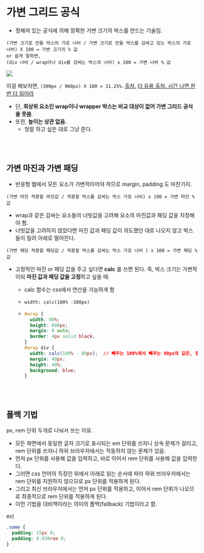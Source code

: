 # 가변 그리드 공식

- 정해져 있는 공식에 의해 정확한 가변 크기의 박스를 만드는 기술임.

```
(가변 크기로 만들 박스의 가로 너비 / 가변 크기로 만들 박스를 감싸고 있는 박스의 가로 너비) X 100 = 가변 크기의 % 값
or 쉽게 말하면,
(div 너비 / wrap이나 div를 감싸는 박스의 너비) x 100 = 가변 너비 % 값
```

<img src="https://t1.daumcdn.net/cfile/tistory/99C5D3455CED384A35" />

이걸 해보자면, `(300px / 960px) X 100 = 31.25%`. [출처](https://dlgkstjq623.tistory.com/211), [더 유용 출처. 시간 나면 한번 더 읽어라](https://dev-dain.tistory.com/17)

- 단, **최상위 요소인 wrap이나 wrapper 박스는 비교 대상이 없어 가변 그리드 공식을 못씀**.
- 또한, **높이는 상관 없음.**
  - 정말 하고 싶은 대로 그냥 준다.

<br/>

<br/>

## 가변 마진과 가변 패딩

- 반응형 웹에서 모든 요소가 가변적이어야 하므로 margin, padding 도 마찬가지.

```
(가변 마진 적용할 마진값 / 적용할 박스를 감싸는 박스 가로 너비) x 100 = 가변 마진 %값
```

- wrap과 같은 감싸는 요소들의 너빗값을 고려해 요소의 마진값과 패딩 값을 지정해야 함.
- 너빗값을 고려하지 않았다면 마진 값과 패딩 값이 의도했던 대로 나오지 않고 박스들이 밀려 아래로 떨어진다.

```
(가변 패딩 적용할 패딩값 / 적용할 박스를 감싸는 박스 가로 너비 ) x 100 = 가변 패딩 %값
```

- 고정적인 마진 or 패딩 값을 주고 싶다면 **calc** 를 쓰면 된다. 즉, 박스 크기는 가변적이되 **마진 값과 패딩 값을 고정**하고 싶을 때.
  - calc 함수는 css에서 연산을 가능하게 함

  - `width: calc(100% -100px)`

  - ```css
    #wrap {
      width: 90%;
      height: 600px;
      margin: 0 auto;
      border: 4px solid black;
    }
    #wrap div {
      width: calc(100% - 80px);  // 빼주는 100%에서 빼주는 80px의 값은, 밑의 마진 값 40px의 두배다.(좌,우)
      margin: 40px;
      height: 40%;
      background: blue;
    }
    ```

 <br/>

<br/>

## 폴백 기법

px, rem 단위 두개로 나눠서 쓰는 이유.

- 모든 화면에서 동일한 글자 크기로 표시되는 em 단위를 쓰자니 상속 문제가 걸리고, rem 단위를 쓰자니 하위 브라우저에서는 작동하지 않는 문제가 있음.
- 먼저 px 단위를 사용해 값을 입력하고, 바로 이어서 rem 단위를 사용해 값을 입력한다.
- 그러면 css 언어의 득징인 위에서 아래로 읽는 순서에 따라 하위 브라우저에서는 rem 단위를 지원하지 않으므로 px 단위를 적용하게 된다.
- 그리고 최신 브라우저에서는 먼저 px 단위를 적용하고, 이어서 rem 단위가 나오므로 최종적으로 rem 단위를 적용하게 된다.
- 이런 기법을 대비책이라는 의미의 폴백(fallback) 기법이라고 함.

ex)

```css
.some {
  padding: 15px 0;
  padding: 0.938rem 0;
}
```

